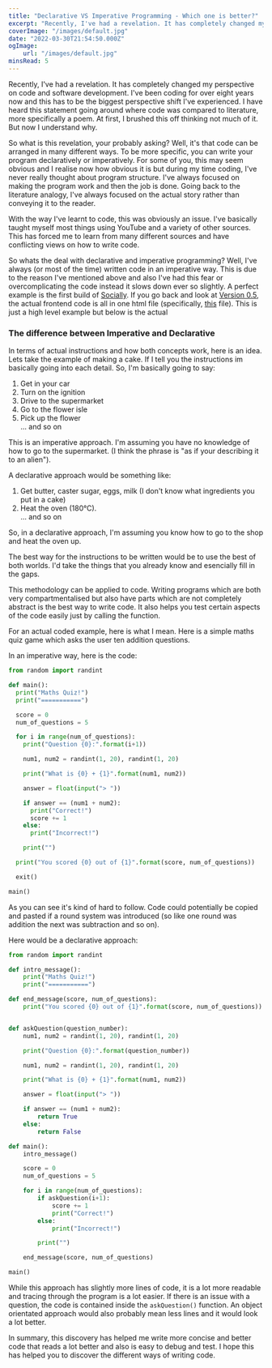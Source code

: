 ```yaml
---
title: "Declarative VS Imperative Programming - Which one is better?"
excerpt: "Recently, I've had a revelation. It has completely changed my perspective on code and software development. I've been coding for over eight years now and this has to be the biggest perspective shift I've experienced"
coverImage: "/images/default.jpg"
date: "2022-03-30T21:54:50.000Z"
ogImage:
    url: "/images/default.jpg"
minsRead: 5
---
```


Recently, I've had a revelation. It has completely changed my perspective on code and software development. I've been coding for over eight years now and this has to be the biggest perspective shift I've experienced. I have heard this statement going around where code was compared to literature, more specifically a poem. At first, I brushed this off thinking not much of it. But now I understand why.

So what is this revelation, your probably asking? Well, it's that code can be arranged in many different ways. To be more specific, you can write your program declaratively or imperatively. For some of you, this may seem obvious and I realise now how obvious it is but during my time coding, I've never really thought about program structure. I've always focused on making the program work and then the job is done. Going back to the literature analogy, I've always focused on the actual story rather than conveying it to the reader.

With the way I've learnt to code, this was obviously an issue. I've basically taught myself most things using YouTube and a variety of other sources. This has forced me to learn from many different sources and have conflicting views on how to write code.

So whats the deal with declarative and imperative programming? Well, I've always (or most of the time) written code in an imperative way. This is due to the reason I've mentioned above and also I've had this fear or overcomplicating the code instead it slows down ever so slightly. A perfect example is the first build of [Socially](/works/socially). If you go back and look at [Version 0.5](https://github.com/JackHumphries9/Socially/tree/legacy), the actual frontend code is all in one html file (specifically, [this](https://github.com/JackHumphries9/Socially/blob/legacy/index.html) file). This is just a high level example but below is the actual

### The difference between Imperative and Declarative

In terms of actual instructions and how both concepts work, here is an idea. Lets take the example of making a cake. If I tell you the instructions im basically going into each detail. So, I'm basically going to say:

1. Get in your car
2. Turn on the ignition
3. Drive to the supermarket
4. Go to the flower isle
5. Pick up the flower
   <br/>... and so on

This is an imperative approach. I'm assuming you have no knowledge of how to go to the supermarket. (I think the phrase is "as if your describing it to an alien").

A declarative approach would be something like:

1. Get butter, caster sugar, eggs, milk (I don't know what ingredients you put in a cake)
2. Heat the oven (180°C).
   <br/>... and so on

So, in a declarative approach, I'm assuming you know how to go to the shop and heat the oven up.

The best way for the instructions to be written would be to use the best of both worlds. I'd take the things that you already know and esencially fill in the gaps.

This methodology can be applied to code. Writing programs which are both very compartmentalised but also have parts which are not completely abstract is the best way to write code. It also helps you test certain aspects of the code easily just by calling the function.

For an actual coded example, here is what I mean. Here is a simple maths quiz game which asks the user ten addition questions.

In an imperative way, here is the code:

```python
from random import randint

def main():
  print("Maths Quiz!")
  print("===========")

  score = 0
  num_of_questions = 5

  for i in range(num_of_questions):
    print("Question {0}:".format(i+1))

    num1, num2 = randint(1, 20), randint(1, 20)

    print("What is {0} + {1}".format(num1, num2))

    answer = float(input("> "))

    if answer == (num1 + num2):
      print("Correct!")
      score += 1
    else:
      print("Incorrect!")

    print("")

  print("You scored {0} out of {1}".format(score, num_of_questions))

  exit()

main()
```

As you can see it's kind of hard to follow. Code could potentially be copied and pasted if a round system was introduced (so like one round was addition the next was subtraction and so on).

Here would be a declarative approach:

```python
from random import randint

def intro_message():
    print("Maths Quiz!")
    print("===========")

def end_message(score, num_of_questions):
    print("You scored {0} out of {1}".format(score, num_of_questions))


def askQuestion(question_number):
    num1, num2 = randint(1, 20), randint(1, 20)

    print("Question {0}:".format(question_number))

    num1, num2 = randint(1, 20), randint(1, 20)

    print("What is {0} + {1}".format(num1, num2))

    answer = float(input("> "))

    if answer == (num1 + num2):
        return True
    else:
        return False

def main():
    intro_message()

    score = 0
    num_of_questions = 5

    for i in range(num_of_questions):
        if askQuestion(i+1):
            score += 1
            print("Correct!")
        else:
            print("Incorrect!")

        print("")

    end_message(score, num_of_questions)

main()
```

While this approach has slightly more lines of code, it is a lot more readable and tracing through the program is a lot easier. If there is an issue with a question, the code is contained inside the `askQuestion()` function. An object orientated approach would also probably mean less lines and it would look a lot better.

In summary, this discovery has helped me write more concise and better code that reads a lot better and also is easy to debug and test. I hope this has helped you to discover the different ways of writing code.
